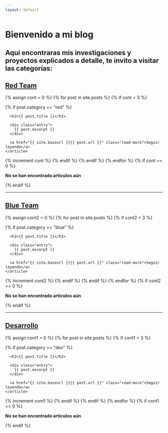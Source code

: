 ```yaml
---
layout: default
---
```

 
# Bienvenido a mi blog
## Aquí encontraras mis investigaciones y proyectos explicados a detalle, te invito a visitar las categorías:
<h2><a href="{{ site.baseurl }}/red">Red Team</a></h2>
<div class="posts">
  {% assign cont = 0 %}
  {% for post in site.posts %}
  {% if cont < 3 %}
  
 
   {% if post.category == "red" %}
  <article class="post">

      <h2>{{ post.title }}</h2>

      <div class="entry">
        {{ post.excerpt }}
      </div>

      <a href="{{ site.baseurl }}{{ post.url }}" class="read-more">Seguir leyendo</a>
    </article>
  {% increment cont %}
   {% endif %}
   {% endif %}
  {% endfor %}
  {% if cont == 0 %}
  <p><strong>No se han encontrado artículos aún</strong></p>
   {% endif %}
  
</div>
<hr>
  <h2><a href="{{ site.baseurl }}/blue">Blue Team</a></h2>
<div class="posts">
  {% assign cont2 = 0 %}
  {% for post in site.posts %}
  {% if cont2 < 3 %}
 
 
   {% if post.category == "blue" %}
  <article class="post">

      <h2>{{ post.title }}</h2>

      <div class="entry">
        {{ post.excerpt }}
      </div>

      <a href="{{ site.baseurl }}{{ post.url }}" class="read-more">Seguir leyendo</a>
    </article>
  {% increment cont2 %}
   {% endif %}
   {% endif %}
  {% endfor %}
  {% if cont2 == 0 %}
 <p><strong>No se han encontrado artículos aún</strong></p>
   {% endif %}
  </div>
 
  <hr>
  <h2><a href="{{ site.baseurl }}/dev">Desarrollo</a></h2>
<div class="posts">
  {% assign cont1 = 0 %}
  {% for post in site.posts %}
  {% if cont1 < 3 %}
 
 
   {% if post.category == "dev" %}
  <article class="post">

      <h2>{{ post.title }}</h2>

      <div class="entry">
        {{ post.excerpt }}
      </div>

      <a href="{{ site.baseurl }}{{ post.url }}" class="read-more">Seguir leyendo</a>
    </article>
  {% increment cont1 %}
   {% endif %}
  {% endif %}
  {% endfor %}
  {% if cont1 == 0 %}
<p><strong>No se han encontrado artículos aún</strong></p>
   {% endif %}
</div>
